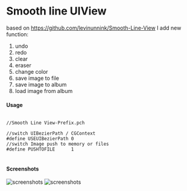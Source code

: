 
Smooth line UIView
====================

based on https://github.com/levinunnink/Smooth-Line-View
I add new function: 
1. undo
2. redo
3. clear
4. eraser
5. change color
6. save image to file
7. save image to album
8. load image from album

#### Usage
<pre>
<code>
//Smooth Line View-Prefix.pch

//switch UIBezierPath / CGContext
#define USEUIBezierPath 0
//switch Image push to memory or files
#define PUSHTOFILE      1
</code>
</pre>

#### Screenshots
![screenshots](http://i.minus.com/iyKrrzNQ7UZNG.PNG) 
![screenshots](http://i.minus.com/ibjavEmJ6utGyC.PNG) 
